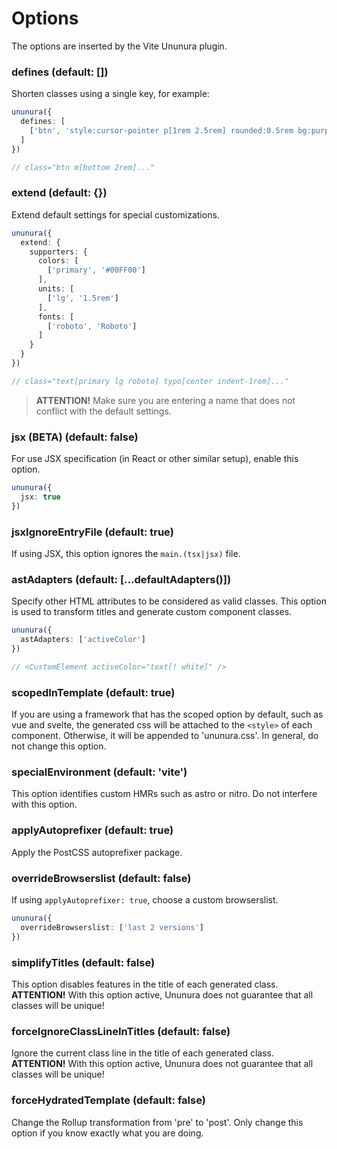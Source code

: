 # Options

The options are inserted by the Vite Ununura plugin.

### defines (default: [])

Shorten classes using a single key, for example:

```ts
ununura({
  defines: [
    ['btn', 'style:cursor-pointer p[1rem 2.5rem] rounded:0.5rem bg:purple text:white']
  ]
})

// class="btn m[bottom 2rem]..."
```

### extend (default: {})

Extend default settings for special customizations.

```ts
ununura({
  extend: {  
    supporters: { 
      colors: [
        ['primary', '#00FF00']
      ], 
      units: [
        ['lg', '1.5rem']
      ],
      fonts: [
        ['roboto', 'Roboto']
      ]
    }
  }
})

// class="text[primary lg roboto] typo[center indent-1rem]..."
```

> **ATTENTION!** Make sure you are entering a name that does not conflict with the default settings.

### jsx (BETA) (default: false)

For use JSX specification (in React or other similar setup), enable this option.

```ts
ununura({
  jsx: true
})
```

### jsxIgnoreEntryFile (default: true)

If using JSX, this option ignores the `main.(tsx|jsx)` file.

### astAdapters (default: [...defaultAdapters()])

Specify other HTML attributes to be considered as valid classes. This option is used to transform titles and generate custom component classes.

```ts
ununura({
  astAdapters: ['activeColor']
})

// <CustomElement activeColor="text[! white]" />
```

### scopedInTemplate (default: true)

If you are using a framework that has the scoped option by default, such as vue and svelte, the generated css will be attached to the `<style>` of each component. Otherwise, it will be appended to 'ununura.css'. In general, do not change this option.

### specialEnvironment (default: 'vite')

This option identifies custom HMRs such as astro or nitro. Do not interfere with this option.

### applyAutoprefixer (default: true)

Apply the PostCSS autoprefixer package.

### overrideBrowserslist (default: false)

If using `applyAutoprefixer: true`, choose a custom browserslist.

```ts
ununura({
  overrideBrowserslist: ['last 2 versions']
})
```

### simplifyTitles (default: false)

This option disables features in the title of each generated class. **ATTENTION!** With this option active, Ununura does not guarantee that all classes will be unique!

### forceIgnoreClassLineInTitles (default: false)

Ignore the current class line in the title of each generated class. **ATTENTION!** With this option active, Ununura does not guarantee that all classes will be unique!

### forceHydratedTemplate (default: false)

Change the Rollup transformation from 'pre' to 'post'. Only change this option if you know exactly what you are doing.
